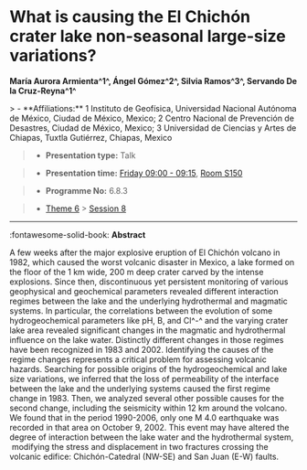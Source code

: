 # What is causing the El Chichón crater lake non-seasonal large-size variations?

**María Aurora Armienta^1^, Ángel Gómez^2^, Silvia Ramos^3^, Servando De la Cruz-Reyna^1^**

<!-- more -->> - **Affiliations:** 1 Instituto de Geofísica, Universidad Nacional Autónoma de México, Ciudad de México, Mexico; 2 Centro Nacional de Prevención de Desastres, Ciudad de México, Mexico; 3 Universidad de Ciencias y Artes de Chiapas, Tuxtla Gutiérrez, Chiapas, Mexico

> - **Presentation type:** Talk

> - **Presentation time:** [Friday 09:00 - 09:15](../sessions_comparison.md#__tabbed_4_1), [Room S150](../maps_venue.md#__tabbed_1_2)

> - **Programme No:** 6.8.3

> - [Theme 6](../theme6.md) > [Session 8](../sessions/session-6-8.md)

--- 

:fontawesome-solid-book: **Abstract**

A few weeks after the major explosive eruption of El Chichón volcano in 1982, which caused the worst volcanic disaster in Mexico, a lake formed on the floor of the 1 km wide, 200 m deep crater carved by the intense explosions. Since then, discontinuous yet persistent monitoring of various geophysical and geochemical parameters revealed different interaction regimes between the lake and the underlying hydrothermal and magmatic systems. In particular, the correlations between the evolution of some hydrogeochemical parameters like pH, B, and Cl^-^ and the varying crater lake area revealed significant changes in the magmatic and hydrothermal influence on the lake water. Distinctly different changes in those regimes have been recognized in 1983 and 2002. Identifying the causes of the regime changes represents a critical problem for assessing volcanic hazards. Searching for possible origins of the hydrogeochemical and lake size variations, we inferred that the loss of permeability of the interface between the lake and the underlying systems caused the first regime change in 1983. Then, we analyzed several other possible causes for the second change, including the seismicity within 12 km around the volcano. We found that in the period 1990-2006, only one M 4.0 earthquake was recorded in that area on October 9, 2002. This event may have altered the degree of interaction between the lake water and the hydrothermal system,  modifying the stress and displacement in two fractures crossing the volcanic edifice: Chichón-Catedral (NW-SE) and San Juan (E-W) faults.

